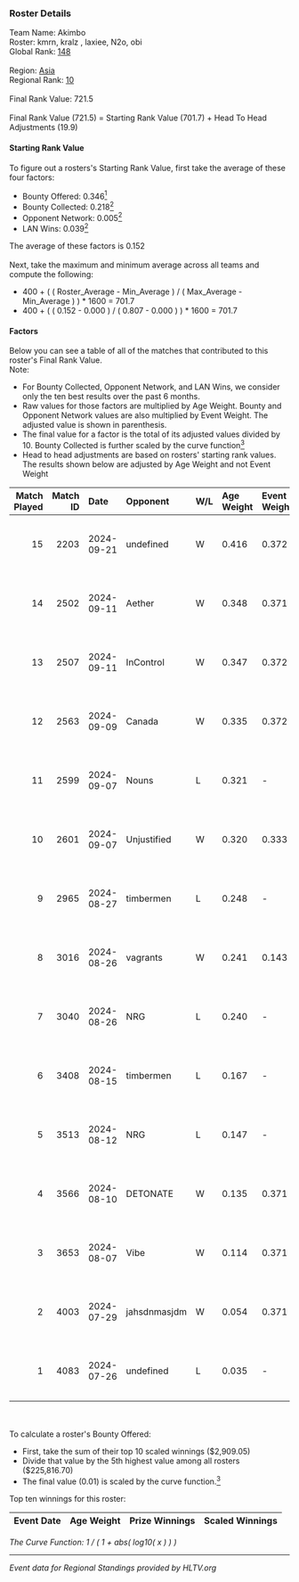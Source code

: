 ### Roster Details<br />
Team Name: Akimbo<br />
Roster: kmrn, kralz , laxiee, N2o, obi<br />
Global Rank: [148](../../standings_global_2025_01_17.md)<br />
<br />
Region: [Asia]( ../../standings_asia_2025_01_17.md)<br />
Regional Rank: [10]( ../../standings_asia_2025_01_17.md)<br />
<br />
Final Rank Value:  721.5<br />
<br />
Final Rank Value (721.5) = Starting Rank Value (701.7) + Head To Head Adjustments (19.9)<br />

#### Starting Rank Value<br />
To figure out a rosters's Starting Rank Value, first take the average of these four factors:<br />
- Bounty Offered: 0.346[<sup>1</sup>](#table2)
- Bounty Collected: 0.218[<sup>2</sup>](#table1)
- Opponent Network: 0.005[<sup>2</sup>](#table1)
- LAN Wins: 0.039[<sup>2</sup>](#table1)

The average of these factors is 0.152<br />
<br />
Next, take the maximum and minimum average across all teams and compute the following:<br />
- 400 + ( ( Roster_Average - Min_Average ) / ( Max_Average - Min_Average ) ) * 1600 = 701.7
- 400 + ( ( 0.152 - 0.000 ) / ( 0.807 - 0.000 ) ) * 1600 = 701.7


#### Factors<br />
Below you can see a table of all of the matches that contributed to this roster's Final Rank Value.<br />
Note:<br />

- For Bounty Collected, Opponent Network, and LAN Wins, we consider only the ten best results over the past 6 months.
- Raw values for those factors are multiplied by Age Weight. Bounty and Opponent Network values are also multiplied by Event Weight. The adjusted value is shown in parenthesis.
- The final value for a factor is the total of its adjusted values divided by 10. Bounty Collected is further scaled by the curve function[<sup>3</sup>](#curveFunction)
- Head to head adjustments are based on rosters' starting rank values. The results shown below are adjusted by Age Weight and not Event Weight
<span id="table1"></span><br />


| Match Played | Match ID | Date       | Opponent     | W/L | Age Weight | Event Weight | Bounty Collected | Opponent Network | LAN Wins  | H2H Adj. | Roster                          |
| -: | -: | :- | :- | :- | :- | :- | :- | :- | :- | -: | :- |
|           15 |     2203 | 2024-09-21 | undefined    | W   | 0.416      | 0.372        | 0.009 (0.001)    | 0.128 (0.020)    | 0 (0.000) |     6.34 | kmrn, kralz , laxiee, N2o, obi  |
|           14 |     2502 | 2024-09-11 | Aether       | W   | 0.348      | 0.371        | 0.000 (0.000)    | 0.063 (0.008)    | 0 (0.000) |     2.44 | kmrn, kralz , laxiee, N2o, obi  |
|           13 |     2507 | 2024-09-11 | InControl    | W   | 0.347      | 0.372        | 0.006 (0.001)    | 0.055 (0.007)    | 0 (0.000) |     4.68 | kmrn, kralz , laxiee, N2o, obi  |
|           12 |     2563 | 2024-09-09 | Canada       | W   | 0.335      | 0.372        | 0.002 (0.000)    | 0.064 (0.008)    | 0 (0.000) |     4.53 | kmrn, kralz , laxiee, N2o, obi  |
|           11 |     2599 | 2024-09-07 | Nouns        | L   | 0.321      | -            | -                | -                | -         |    -0.95 | kmrn, kralz , laxiee, N2o, obi  |
|           10 |     2601 | 2024-09-07 | Unjustified  | W   | 0.320      | 0.333        | 0.000 (0.000)    | 0.000 (0.000)    | 1 (0.320) |     1.56 | kmrn, kralz , laxiee, N2o, obi  |
|            9 |     2965 | 2024-08-27 | timbermen    | L   | 0.248      | -            | -                | -                | -         |    -2.20 | hyza, laxiee, N2o, obi, Pol0    |
|            8 |     3016 | 2024-08-26 | vagrants     | W   | 0.241      | 0.143        | 0.005 (0.000)    | 0.164 (0.006)    | 0 (0.000) |     4.13 | hyza, laxiee, N2o, obi, Pol0    |
|            7 |     3040 | 2024-08-26 | NRG          | L   | 0.240      | -            | -                | -                | -         |    -0.41 | hyza, laxiee, N2o, obi, Pol0    |
|            6 |     3408 | 2024-08-15 | timbermen    | L   | 0.167      | -            | -                | -                | -         |    -1.48 | hyza, kmrn, laxiee, N2o, obi    |
|            5 |     3513 | 2024-08-12 | NRG          | L   | 0.147      | -            | -                | -                | -         |    -0.25 | hyza, kmrn, laxiee, N2o, obi    |
|            4 |     3566 | 2024-08-10 | DETONATE     | W   | 0.135      | 0.371        | 0.000 (0.000)    | 0.032 (0.002)    | 0 (0.000) |     0.98 | hyza, kmrn, laxiee, N2o, obi    |
|            3 |     3653 | 2024-08-07 | Vibe         | W   | 0.114      | 0.371        | 0.000 (0.000)    | 0.002 (0.000)    | 0 (0.000) |     0.82 | hyza, kmrn, laxiee, N2o, obi    |
|            2 |     4003 | 2024-07-29 | jahsdnmasjdm | W   | 0.054      | 0.371        | 0.000 (0.000)    | 0.000 (0.000)    | 0 (0.000) |     0.27 | arviast, hyza, laxiee, N2o, obi |
|            1 |     4083 | 2024-07-26 | undefined    | L   | 0.035      | -            | -                | -                | -         |    -0.59 | hyza, kmrn, laxiee, N2o, obi    |

<br />
<span id="table2"></span><br />
To calculate a roster's Bounty Offered:<br />

- First, take the sum of their top 10 scaled winnings ($2,909.05)
- Divide that value by the 5th highest value among all rosters ($225,816.70)
- The final value (0.01) is scaled by the curve function.[<sup>3</sup>](#curveFunction)

Top ten winnings for this roster:<br />

| Event Date | Age Weight | Prize Winnings | Scaled Winnings |
| :- | -: | :- | :- |


<span id="curveFunction"></span>_The Curve Function: 1 / ( 1 + abs( log10( x ) ) )_<br />

---
_Event data for Regional Standings provided by HLTV.org_<br />
